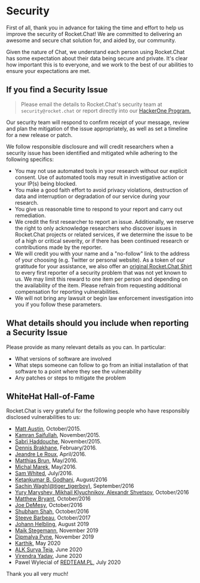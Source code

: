 # Security

First of all, thank you in advance for taking the time and effort to help us improve the security of Rocket.Chat! We are committed to delivering an awesome and secure chat solution for, and aided by, our community.

Given the nature of Chat, we understand each person using Rocket.Chat has some expectation about their data being secure and private. It's clear how important this is to everyone, and we work to the best of our abilities to ensure your expectations are met.

## If you find a Security Issue

> Please email the details to Rocket.Chat's security team at `security@rocket.chat` or report directly into our [HackerOne Program.](https://hackerone.com/rocket\_chat)

Our security team will respond to confirm receipt of your message, review and plan the mitigation of the issue appropriately, as well as set a timeline for a new release or patch.

We follow responsible disclosure and will credit researchers when a security issue has been identified and mitigated while adhering to the following specifics:

* You may not use automated tools in your research without our explicit consent. Use of automated tools may result in investigative action or your IP(s) being blocked.
* You make a good faith effort to avoid privacy violations, destruction of data and interruption or degradation of our service during your research.
* You give us reasonable time to respond to your report and carry out remediation.
* We credit the first researcher to report an issue. Additionally, we reserve the right to only acknowledge researchers who discover issues in Rocket.Chat projects or related services, if we determine the issue to be of a high or critical severity, or if there has been continued research or contributions made by the reporter.
* We will credit you with your name and a "no-follow" link to the address of your choosing (e.g. Twitter or personal website). As a token of our gratitude for your assistance, we also offer an [original Rocket.Chat Shirt](https://shop.spreadshirt.com/rocketchat) to every first reporter of a security problem that was not yet known to us. We may limit this reward to one item per person and depending on the availability of the item. Please refrain from requesting additional compensation for reporting vulnerabilities.
* We will not bring any lawsuit or begin law enforcement investigation into you if you follow these parameters.

## What details should you include when reporting a Security Issue

Please provide as many relevant details as you can. In particular:

* What versions of software are involved
* What steps someone can follow to go from an initial installation of that software to a point where they see the vulnerability
* Any patches or steps to mitigate the problem

## WhiteHat Hall-of-Fame

Rocket.Chat is very grateful for the following people who have responsibly disclosed vulnerabilities to us:

* [Matt Austin](http://m-austin.com), October/2015.
* [Kamran Saifullah](https://pk.linkedin.com/in/kamransaifullah786), November/2015.
* [Sabri Haddouche](https://github.com/pwnsdx), November/2015.
* [Dennis Brakhane](https://inoio.de), February/2016.
* [Jeandre Le Roux](https://www.theblazehen.com/stories/about-me/index.html), April/2016.
* [Matthias Brun](https://redguard.ch), May/2016.
* [Michal Marek](https://github.com/ecneladis), May/2016.
* [Sam Whited](https://github.com/SamWhited), July/2016.
* [Ketankumar B. Godhani](https://twitter.com/KBGodhani), August/2016
* [Sachin Wagh(@tiger\_tigerboy)](https://secur1tyadvisory.wordpress.com), September/2016
* [Yury Maryshev, Mikhail Klyuchnikov, Alexandr Shvetsov](https://www.ptsecurity.com), October/2016
* [Matthew Bryant](https://thehackerblog.com), October/2016
* [Joe DeMesy](https://badwith.computer), October/2016
* [Shubham Shah](https://shubs.io), October/2016
* [Steeve Barbeau](https://twitter.com/steevebarbeau), October/2017
* [Johann Helbling](https://mobile.twitter.com/jhelblinghh), August 2019
* [Maik Stegemann](https://twitter.com/sectex\_), November 2019
* [Dipmalya Pyne](https://www.linkedin.com/in/dipmalya-pyne/), November 2019 &#x20;
* [Karthik](https://twitter.com/86Karthik86?s=03), May 2020
* [ALK Surya Teja](https://www.linkedin.com/in/alk-surya-teja-59b677146/), June 2020
* [Virendra Yadav](https://www.linkedin.com/in/virendra-yadav-9232b115a/), June 2020
* Pawel Wylecial of [REDTEAM.PL](https://redteam.pl), July 2020

Thank you all very much!
